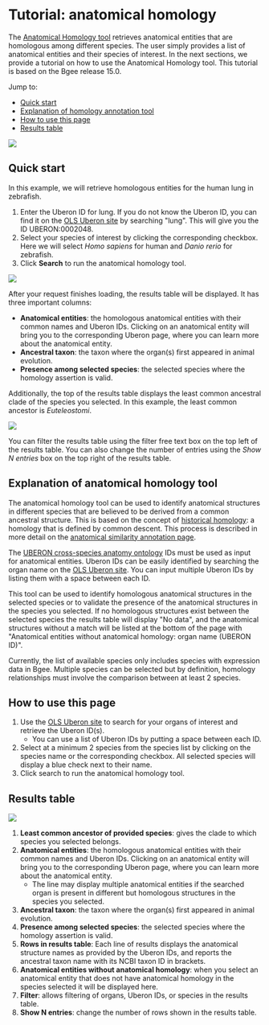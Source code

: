 # Tutorial: anatomical homology

The [Anatomical Homology tool](https://www.bgee.org/search/anatomical-homology) retrieves anatomical entities that are homologous among different species. The user simply provides a list of anatomical entities and their species of interest. In the next sections, we provide a tutorial on how to use the Anatomical Homology tool. This tutorial is based on the Bgee release 15.0.

Jump to:
* [Quick start](#quick-start)
* [Explanation of homology annotation tool](#explanation-of-anatomical-homology-tool)
* [How to use this page](#how-to-use-this-page)
* [Results table](#results-table)

![](../img/doc/anatomical-homology/anatomical-homology-header.png#tutoimgborder)

## Quick start
In this example, we will retrieve homologous entities for the human lung in zebrafish.
1. Enter the Uberon ID for lung. If you do not know the Uberon ID, you can find it on the [OLS Uberon site](https://www.ebi.ac.uk/ols/ontologies/uberon) by searching "lung". This will give you the ID UBERON:0002048.
2. Select your species of interest by clicking the corresponding checkbox. Here we will select _Homo sapiens_ for human and _Danio rerio_ for zebrafish.
3. Click **Search** to run the anatomical homology tool.

![](../img/doc/anatomical-homology/complete-form.png#tutoimgborder)

After your request finishes loading, the results table will be displayed. It has three important columns:
* **Anatomical entities**: the homologous anatomical entities with their common names and Uberon IDs. Clicking on an anatomical entity will bring you to the corresponding Uberon page, where you can learn more about the anatomical entity.
* **Ancestral taxon**: the taxon where the organ(s) first appeared in animal evolution.
* **Presence among selected species**: the selected species where the homology assertion is valid.

Additionally, the top of the results table displays the least common ancestral clade of the species you selected. In this example, the least common ancestor is _Euteleostomi_.

![](../img/doc/anatomical-homology/results-table.png#tutoimgborder)

You can filter the results table using the filter free text box on the top left of the results table. You can also change the number of entries using the _Show N entries_ box on the top right of the results table.


## Explanation of anatomical homology tool
The anatomical homology tool can be used to identify anatomical structures in different species that are believed to be derived from a common ancestral structure. This is based on the concept of [historical homology](https://www.ebi.ac.uk/ols/ontologies/hom/terms?iri=http%3A%2F%2Fpurl.obolibrary.org%2Fobo%2FHOM_0000007): a homology that is defined by common descent. This process is described in more detail on the [anatomical similarity annotation page](https://github.com/BgeeDB/anatomical-similarity-annotations/wiki/Similarity-annotations).

The [UBERON cross-species anatomy ontology](https://www.ebi.ac.uk/ols/ontologies/uberon) IDs must be used as input for anatomical entities. Uberon IDs can be easily identified by searching the organ name on the [OLS Uberon site](https://www.ebi.ac.uk/ols/ontologies/uberon). You can input multiple Uberon IDs by listing them with a space between each ID.

This tool can be used to identify homologous anatomical structures in the selected species or to validate the presence of the anatomical structures in the species you selected. If no homologous structures exist between the selected species the results table will display "No data", and the anatomical structures without a match will be listed at the bottom of the page with "Anatomical entities without anatomical homology: organ name (UBERON ID)".

Currently, the list of available species only includes species with expression data in Bgee. Multiple species can be selected but by definition, homology relationships must involve the comparison between at least 2 species.

## How to use this page
1. Use the [OLS Uberon site](https://www.ebi.ac.uk/ols/ontologies/uberon) to search for your organs of interest and retrieve the Uberon ID(s).
    - You can use a list of Uberon IDs by putting a space between each ID.
2. Select at a minimum 2 species from the species list by clicking on the species name or the corresponding checkbox. All selected species will display a blue check next to their name.
3. Click search to run the anatomical homology tool.

## Results table
![](../img/doc/anatomical-homology/full-results-table-numbered.png#tutoimgborder)
1. **Least common ancestor of provided species**: gives the clade to which species you selected belongs.
2. **Anatomical entities**: the homologous anatomical entities with their common names and Uberon IDs. Clicking on an anatomical entity will bring you to the corresponding Uberon page, where you can learn more about the anatomical entity.
     * The line may display multiple anatomical entities if the searched organ is present in different but homologous structures in the species you selected.
3. **Ancestral taxon**: the taxon where the organ(s) first appeared in animal evolution.
4. **Presence among selected species**: the selected species where the homology assertion is valid.
5. **Rows in results table**: Each line of results displays the anatomical structure names as provided by the Uberon IDs, and reports the ancestral taxon name with its NCBI taxon ID in brackets.
6. **Anatomical entities without anatomical homology**: when you select an anatomical entity that does not have anatomical homology in the species selected it will be displayed here.
7. **Filter**: allows filtering of organs, Uberon IDs, or species in the results table.
8. **Show N entries**: change the number of rows shown in the results table.
